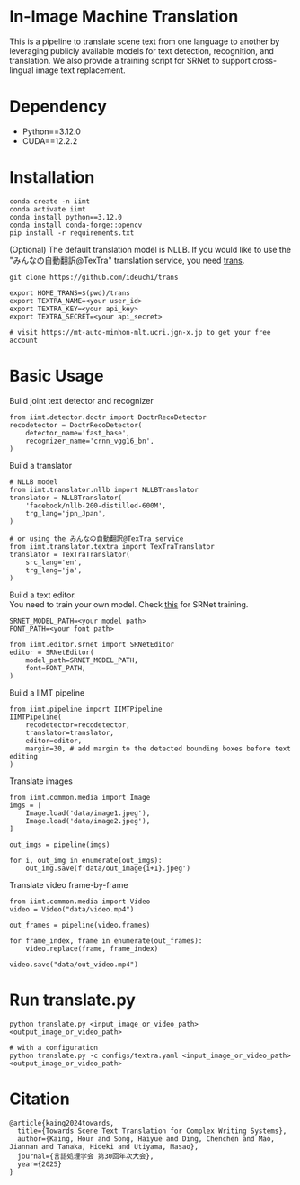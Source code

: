 # In-Image Machine Translation
This is a pipeline to translate scene text from one language to another by leveraging publicly available models for text detection, recognition, and translation. We also provide a training script for SRNet to support cross-lingual image text replacement.

# Dependency
- Python==3.12.0
- CUDA==12.2.2

# Installation
```
conda create -n iimt
conda activate iimt
conda install python==3.12.0
conda install conda-forge::opencv
pip install -r requirements.txt
```

(Optional) The default translation model is NLLB. If you would like to use the "みんなの自動翻訳@TexTra" translation service, you need [trans](https://github.com/ideuchi/trans).
```
git clone https://github.com/ideuchi/trans

export HOME_TRANS=$(pwd)/trans
export TEXTRA_NAME=<your user_id>
export TEXTRA_KEY=<your api_key>
export TEXTRA_SECRET=<your api_secret>

# visit https://mt-auto-minhon-mlt.ucri.jgn-x.jp to get your free account
```

# Basic Usage
Build joint text detector and recognizer
```
from iimt.detector.doctr import DoctrRecoDetector
recodetector = DoctrRecoDetector(
    detector_name='fast_base',
    recognizer_name='crnn_vgg16_bn',
)
```

Build a translator
```
# NLLB model
from iimt.translator.nllb import NLLBTranslator
translator = NLLBTranslator(
    'facebook/nllb-200-distilled-600M',
    trg_lang='jpn_Jpan',
)

# or using the みんなの自動翻訳@TexTra service
from iimt.translator.textra import TexTraTranslator
translator = TexTraTranslator(
    src_lang='en',
    trg_lang='ja',
)
```

Build a text editor.\
You need to train your own model. Check [this](srnet/README.md) for SRNet training.
```
SRNET_MODEL_PATH=<your model path>
FONT_PATH=<your font path>

from iimt.editor.srnet import SRNetEditor
editor = SRNetEditor(
    model_path=SRNET_MODEL_PATH,
    font=FONT_PATH,
)
```

Build a IIMT pipeline
```
from iimt.pipeline import IIMTPipeline
IIMTPipeline(
    recodetector=recodetector,
    translator=translator,
    editor=editor,
    margin=30, # add margin to the detected bounding boxes before text editing
)
```

Translate images
```
from iimt.common.media import Image
imgs = [
    Image.load('data/image1.jpeg'),
    Image.load('data/image2.jpeg'),
]

out_imgs = pipeline(imgs)

for i, out_img in enumerate(out_imgs):
    out_img.save(f'data/out_image{i+1}.jpeg')
```

Translate video frame-by-frame
```
from iimt.common.media import Video
video = Video("data/video.mp4")

out_frames = pipeline(video.frames)

for frame_index, frame in enumerate(out_frames):
    video.replace(frame, frame_index)

video.save("data/out_video.mp4")
```

# Run translate.py
```
python translate.py <input_image_or_video_path> <output_image_or_video_path>

# with a configuration
python translate.py -c configs/textra.yaml <input_image_or_video_path> <output_image_or_video_path>
```

# Citation
```
@article{kaing2024towards,
  title={Towards Scene Text Translation for Complex Writing Systems},
  author={Kaing, Hour and Song, Haiyue and Ding, Chenchen and Mao, Jiannan and Tanaka, Hideki and Utiyama, Masao},
  journal={言語処理学会 第30回年次大会},
  year={2025}
}
```
